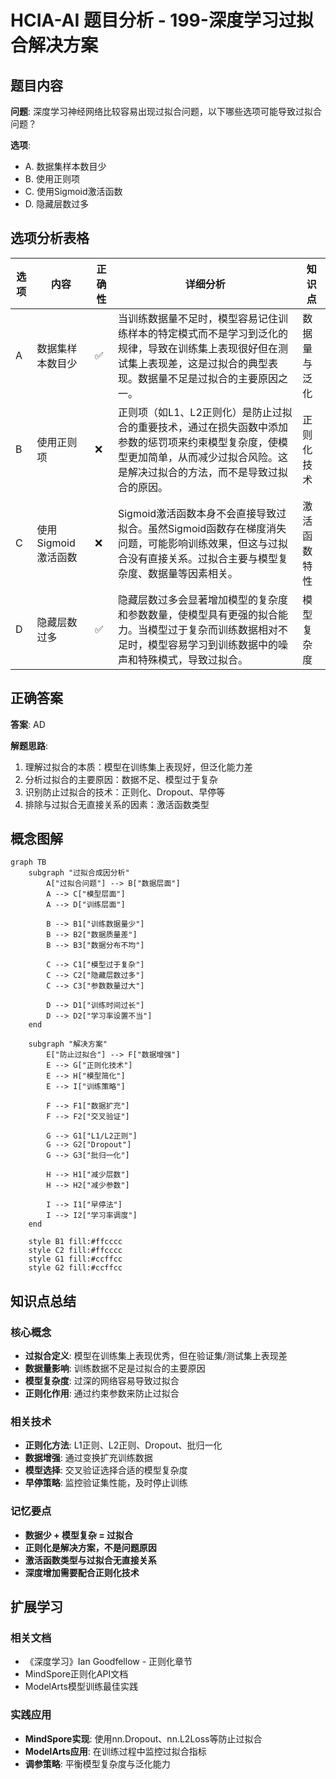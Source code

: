 # HCIA-AI 题目分析 - 199-深度学习过拟合解决方案

## 题目内容

**问题**: 深度学习神经网络比较容易出现过拟合问题，以下哪些选项可能导致过拟合问题？

**选项**:
- A. 数据集样本数目少
- B. 使用正则项
- C. 使用Sigmoid激活函数
- D. 隐藏层数过多

## 选项分析表格

| 选项 | 内容 | 正确性 | 详细分析 | 知识点 |
|------|------|--------|----------|--------|
| A | 数据集样本数目少 | ✅ | 当训练数据量不足时，模型容易记住训练样本的特定模式而不是学习到泛化的规律，导致在训练集上表现很好但在测试集上表现差，这是过拟合的典型表现。数据量不足是过拟合的主要原因之一。 | 数据量与泛化 |
| B | 使用正则项 | ❌ | 正则项（如L1、L2正则化）是防止过拟合的重要技术，通过在损失函数中添加参数的惩罚项来约束模型复杂度，使模型更加简单，从而减少过拟合风险。这是解决过拟合的方法，而不是导致过拟合的原因。 | 正则化技术 |
| C | 使用Sigmoid激活函数 | ❌ | Sigmoid激活函数本身不会直接导致过拟合。虽然Sigmoid函数存在梯度消失问题，可能影响训练效果，但这与过拟合没有直接关系。过拟合主要与模型复杂度、数据量等因素相关。 | 激活函数特性 |
| D | 隐藏层数过多 | ✅ | 隐藏层数过多会显著增加模型的复杂度和参数数量，使模型具有更强的拟合能力。当模型过于复杂而训练数据相对不足时，模型容易学习到训练数据中的噪声和特殊模式，导致过拟合。 | 模型复杂度 |

## 正确答案
**答案**: AD

**解题思路**: 
1. 理解过拟合的本质：模型在训练集上表现好，但泛化能力差
2. 分析过拟合的主要原因：数据不足、模型过于复杂
3. 识别防止过拟合的技术：正则化、Dropout、早停等
4. 排除与过拟合无直接关系的因素：激活函数类型

## 概念图解

```mermaid
graph TB
    subgraph "过拟合成因分析"
        A["过拟合问题"] --> B["数据层面"]
        A --> C["模型层面"]
        A --> D["训练层面"]
        
        B --> B1["训练数据量少"]
        B --> B2["数据质量差"]
        B --> B3["数据分布不均"]
        
        C --> C1["模型过于复杂"]
        C --> C2["隐藏层数过多"]
        C --> C3["参数数量过大"]
        
        D --> D1["训练时间过长"]
        D --> D2["学习率设置不当"]
    end
    
    subgraph "解决方案"
        E["防止过拟合"] --> F["数据增强"]
        E --> G["正则化技术"]
        E --> H["模型简化"]
        E --> I["训练策略"]
        
        F --> F1["数据扩充"]
        F --> F2["交叉验证"]
        
        G --> G1["L1/L2正则"]
        G --> G2["Dropout"]
        G --> G3["批归一化"]
        
        H --> H1["减少层数"]
        H --> H2["减少参数"]
        
        I --> I1["早停法"]
        I --> I2["学习率调度"]
    end
    
    style B1 fill:#ffcccc
    style C2 fill:#ffcccc
    style G1 fill:#ccffcc
    style G2 fill:#ccffcc
```

## 知识点总结

### 核心概念
- **过拟合定义**: 模型在训练集上表现优秀，但在验证集/测试集上表现差
- **数据量影响**: 训练数据不足是过拟合的主要原因
- **模型复杂度**: 过深的网络容易导致过拟合
- **正则化作用**: 通过约束参数来防止过拟合

### 相关技术
- **正则化方法**: L1正则、L2正则、Dropout、批归一化
- **数据增强**: 通过变换扩充训练数据
- **模型选择**: 交叉验证选择合适的模型复杂度
- **早停策略**: 监控验证集性能，及时停止训练

### 记忆要点
- **数据少 + 模型复杂 = 过拟合**
- **正则化是解决方案，不是问题原因**
- **激活函数类型与过拟合无直接关系**
- **深度增加需要配合正则化技术**

## 扩展学习

### 相关文档
- 《深度学习》Ian Goodfellow - 正则化章节
- MindSpore正则化API文档
- ModelArts模型训练最佳实践

### 实践应用
- **MindSpore实现**: 使用nn.Dropout、nn.L2Loss等防止过拟合
- **ModelArts应用**: 在训练过程中监控过拟合指标
- **调参策略**: 平衡模型复杂度与泛化能力